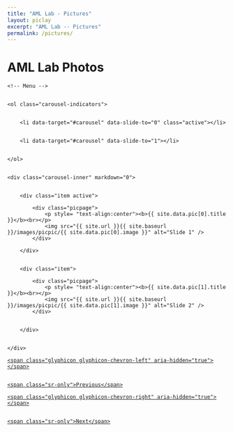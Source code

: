 ```yaml
---
title: "AML Lab - Pictures"
layout: piclay
excerpt: "AML Lab -- Pictures"
permalink: /pictures/
---
```


# AML Lab Photos



<div markdown="0" id="carousel" class="carousel slide" data-ride="carousel" data-interval="4000" data-pause="hover" >


    <!-- Menu -->


    <ol class="carousel-indicators">


        <li data-target="#carousel" data-slide-to="0" class="active"></li>


        <li data-target="#carousel" data-slide-to="1"></li>


    </ol>


    <div class="carousel-inner" markdown="0">


        <div class="item active">

            <div class="picpage">
                <p style= "text-align:center"><b>{{ site.data.pic[0].title }}</b><br></p>
                <img src="{{ site.url }}{{ site.baseurl }}/images/picpic/{{ site.data.pic[0].image }}" alt="Slide 1" />
            </div>

        </div>


        <div class="item">

            <div class="picpage">
                <p style= "text-align:center"><b>{{ site.data.pic[1].title }}</b><br></p>
                <img src="{{ site.url }}{{ site.baseurl }}/images/picpic/{{ site.data.pic[1].image }}" alt="Slide 2" />
            </div>


        </div>


    </div>


  <a class="left carousel-control" href="#carousel" role="button" data-slide="prev">


    <span class="glyphicon glyphicon-chevron-left" aria-hidden="true"></span>


    <span class="sr-only">Previous</span>


  </a>


  <a class="right carousel-control" href="#carousel" role="button" data-slide="next">


    <span class="glyphicon glyphicon-chevron-right" aria-hidden="true"></span>


    <span class="sr-only">Next</span>


  </a>


</div>



[//]: # (No pictures yet. We will update our activity photos in the future.)



[//]: # (<div markdown="0" id="carousel" class="carousel slide" data-ride="carousel" data-interval="4000" data-pause="hover" >)

[//]: # ()
[//]: # ()
[//]: # (    <!-- Menu -->)

[//]: # ()
[//]: # ()
[//]: # (    <ol class="carousel-indicators">)

[//]: # ()
[//]: # ()
[//]: # (        <li data-target="#carousel" data-slide-to="0" class="active"></li>)

[//]: # ()
[//]: # ()
[//]: # (        <li data-target="#carousel" data-slide-to="1"></li>)

[//]: # ()
[//]: # ()
[//]: # (    </ol>)

[//]: # ()
[//]: # ()
[//]: # (    <div class="carousel-inner" markdown="0">)

[//]: # ()
[//]: # ()
[//]: # (        <div class="item active">)

[//]: # ()
[//]: # ()
[//]: # (            <img src="{{ site.url }}{{ site.baseurl }}/images/homepic/cityu.jpg" alt="Slide 1" />)

[//]: # ()
[//]: # ()
[//]: # (        </div>)

[//]: # ()
[//]: # ()
[//]: # (        <div class="item">)

[//]: # ()
[//]: # ()
[//]: # (            <img src="{{ site.url }}{{ site.baseurl }}/images/homepic/cityu1.jpg" alt="Slide 2" />)

[//]: # ()
[//]: # ()
[//]: # (        </div>)

[//]: # ()
[//]: # ()
[//]: # (    </div>)

[//]: # ()
[//]: # ()
[//]: # (  <a class="left carousel-control" href="#carousel" role="button" data-slide="prev">)

[//]: # ()
[//]: # ()
[//]: # (    <span class="glyphicon glyphicon-chevron-left" aria-hidden="true"></span>)

[//]: # ()
[//]: # ()
[//]: # (    <span class="sr-only">Previous</span>)

[//]: # ()
[//]: # ()
[//]: # (  </a>)

[//]: # ()
[//]: # ()
[//]: # (  <a class="right carousel-control" href="#carousel" role="button" data-slide="next">)

[//]: # ()
[//]: # ()
[//]: # (    <span class="glyphicon glyphicon-chevron-right" aria-hidden="true"></span>)

[//]: # ()
[//]: # ()
[//]: # (    <span class="sr-only">Next</span>)

[//]: # ()
[//]: # ()
[//]: # (  </a>)

[//]: # ()
[//]: # ()
[//]: # (</div>)